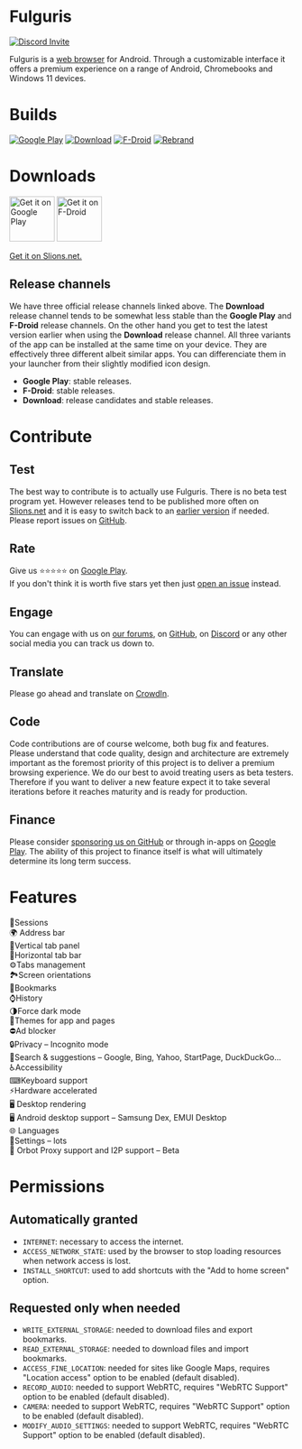 # Fulguris
[![Discord Invite](https://img.shields.io/discord/828559272752840713?color=%23525dea&label=Chat&logo=discord&logoColor=white)](https://discord.com/invite/7M4Ms5dMZE)

Fulguris is a [web browser] for Android. Through a customizable interface it offers a premium experience on a range of Android, Chromebooks and Windows 11 devices.

# Builds
[![Google Play](https://github.com/Slion/Fulguris/actions/workflows/build-main-fulguris-google-play.yml/badge.svg)](https://github.com/Slion/Fulguris/actions/workflows/build-main-fulguris-google-play.yml)
[![Download](https://github.com/Slion/Fulguris/actions/workflows/build-main-fulguris-download.yml/badge.svg)](https://github.com/Slion/Fulguris/actions/workflows/build-main-fulguris-download.yml)
[![F-Droid](https://github.com/Slion/Fulguris/actions/workflows/build-main-fulguris-fdroid.yml/badge.svg)](https://github.com/Slion/Fulguris/actions/workflows/build-main-fulguris-fdroid.yml)
[![Rebrand](https://github.com/Slion/Fulguris/actions/workflows/build-main-styx.yml/badge.svg)](https://github.com/Slion/Fulguris/actions/workflows/build-main-styx.yml)

# Downloads

[<img src="https://play.google.com/intl/en_us/badges/images/generic/en-play-badge.png"
     alt="Get it on Google Play"
     height="80">](https://play.google.com/store/apps/details?id=net.slions.fulguris.full.playstore)
[<img src="https://fdroid.gitlab.io/artwork/badge/get-it-on.png"
     alt="Get it on F-Droid"
     height="80">](https://f-droid.org/packages/net.slions.fulguris.full.fdroid/)

[Get it on Slions.net.](http://fulguris.slions.net)

## Release channels
We have three official release channels linked above. The **Download** release channel tends to be somewhat less stable than the **Google Play** and **F-Droid** release channels. On the other hand you get to test the latest version earlier when using the **Download** release channel. All three variants of the app can be installed at the same time on your device. They are effectively three different albeit similar apps. You can differenciate them in your launcher from their slightly modified icon design.

* **Google Play**: stable releases.
* **F-Droid**: stable releases. 
* **Download**: release candidates and stable releases.

# Contribute

## Test

The best way to contribute is to actually use Fulguris. There is no beta test program yet. However releases tend to be published more often on [Slions.net] and it is easy to switch back to an [earlier version] if needed.
Please report issues on [GitHub](https://github.com/slion/fulguris/issues).

## Rate

Give us ⭐⭐⭐⭐⭐ on [Google Play].  
If you don't think it is worth five stars yet then just [open an issue](https://github.com/slion/fulguris/issues) instead. 

## Engage

You can engage with us on [our forums], on [GitHub](https://github.com/slion/fulguris/issues), on [Discord] or any other social media you can track us down to.

## Translate

Please go ahead and translate on [CrowdIn](https://crowdin.com/project/fulguris-web-browser).

## Code
Code contributions are of course welcome, both bug fix and features.
Please understand that code quality, design and architecture are extremely important as the foremost priority of this project is to deliver a premium browsing experience.
We do our best to avoid treating users as beta testers. Therefore if you want to deliver a new feature expect it to take several iterations before it reaches maturity and is ready for production.

## Finance

Please consider [sponsoring us on GitHub](https://github.com/sponsors/Slion) or through in-apps on [Google Play].
The ability of this project to finance itself is what will ultimately determine its long term success.

# Features
📑Sessions  
🌍 Address bar  
🚦Vertical tab panel  
🚥Horizontal tab bar  
⚙Tabs management  
🏞Screen orientations  
🔖Bookmarks  
⌚History  
🌗Force dark mode  
🎨Themes for app and pages  
⛔Ad blocker  
🔒Privacy – Incognito mode  
🔎Search & suggestions – Google, Bing, Yahoo, StartPage, DuckDuckGo…  
♿Accessibility  
⌨Keyboard support  
⚡Hardware accelerated  
🖥️ Desktop rendering  
🖥️ Android desktop support – Samsung Dex, EMUI Desktop  
🌐 Languages  
🔧Settings – lots  
📶 Orbot Proxy support and I2P support – Beta

# Permissions

## Automatically granted
* `INTERNET`: necessary to access the internet.
* `ACCESS_NETWORK_STATE`: used by the browser to stop loading resources when network access is lost.
* `INSTALL_SHORTCUT`: used to add shortcuts with the "Add to home screen" option.

## Requested only when needed
* `WRITE_EXTERNAL_STORAGE`: needed to download files and export bookmarks.
* `READ_EXTERNAL_STORAGE`: needed to download files and import bookmarks.
* `ACCESS_FINE_LOCATION`: needed for sites like Google Maps, requires "Location access" option to be enabled (default disabled).
* `RECORD_AUDIO`: needed to support WebRTC, requires "WebRTC Support" option to be enabled (default disabled).
* `CAMERA`: needed to support WebRTC, requires "WebRTC Support" option to be enabled (default disabled).
* `MODIFY_AUDIO_SETTINGS`: needed to support WebRTC, requires "WebRTC Support" option to be enabled (default disabled).



[slions.net]: https://slions.net/resources/fulguris.10/
[earlier version]: https://slions.net/resources/fulguris.10/history
[Google Play]: https://play.google.com/store/apps/details?id=net.slions.fulguris.full.playstore
[our forums]: https://slions.net
[Discord]: https://discord.com/invite/7M4Ms5dMZE
[Web browser]: https://en.wikipedia.org/wiki/Web_browser
